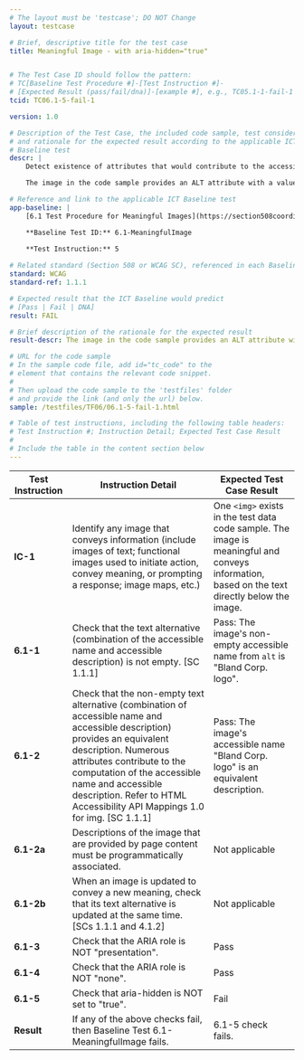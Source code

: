```yaml
---
# The layout must be 'testcase'; DO NOT Change
layout: testcase

# Brief, descriptive title for the test case
title: Meaningful Image - with aria-hidden="true"


# The Test Case ID should follow the pattern: 
# TC[Baseline Test Procedure #]-[Test Instruction #]-
# [Expected Result (pass/fail/dna)]-[example #], e.g., TC05.1-1-fail-1
tcid: TC06.1-5-fail-1

version: 1.0

# Description of the Test Case, the included code sample, test considerations,
# and rationale for the expected result according to the applicable ICT
# Baseline test
descr: | 
    Detect existence of attributes that would contribute to the accessible name and accessible description computation and calculate the text alternative for the image. Then determine whether the text alternative output for the image provides an equivalent description of the image.

    The image in the code sample provides an ALT attribute with a value that provides an equivalent text alternative description of the image. However, the image also includes <code>aria-hidden="true"</code>, which would prompt Assistive Technologies to ignore the image and its text alternative description. A successful test should identify a FAIL against Baseline 6.1 Meaningful Images.

# Reference and link to the applicable ICT Baseline test
app-baseline: | 
    [6.1 Test Procedure for Meaningful Images](https://section508coordinators.github.io/ICTTestingBaseline/06Images.html#61-test-procedure-for-meaningful-images)

    **Baseline Test ID:** 6.1-MeaningfulImage
    
    **Test Instruction:** 5

# Related standard (Section 508 or WCAG SC), referenced in each Baseline procedure/step
standard: WCAG
standard-ref: 1.1.1

# Expected result that the ICT Baseline would predict
# [Pass | Fail | DNA]
result: FAIL

# Brief description of the rationale for the expected result
result-descr: The image in the code sample provides an ALT attribute with a value that provides an equivalent text alternative description of the image. However, the image also includes <code>aria-hidden="true"</code>, which would prompt Assistive Technologies to ignore the image and its text alternative description.

# URL for the code sample
# In the sample code file, add id="tc_code" to the 
# element that contains the relevant code snippet.
#
# Then upload the code sample to the 'testfiles' folder 
# and provide the link (and only the url) below.
sample: /testfiles/TF06/06.1-5-fail-1.html

# Table of test instructions, including the following table headers: 
# Test Instruction #; Instruction Detail; Expected Test Case Result
#
# Include the table in the content section below
---
```

| Test Instruction | Instruction Detail | Expected Test Case Result |
|------------------|--------------------|---------------------------|
| **IC-1** | Identify any image that conveys information (include images of text; functional images used to initiate action, convey meaning, or prompting a response; image maps, etc.) | One `<img>` exists in the test data code sample. The image is meaningful and conveys information, based on the text directly below the image. |
| **6.1-1** | Check that the text alternative (combination of the accessible name and accessible description) is not empty. [SC 1.1.1] | Pass: The image's non-empty accessible name from `alt` is "Bland Corp. logo". | 
| **6.1-2** | Check that the non-empty text alternative (combination of accessible name and accessible description) provides an equivalent description. Numerous attributes contribute to the computation of the accessible name and accessible description. Refer to HTML Accessibility API Mappings 1.0 for img. [SC 1.1.1] | Pass: The image's accessible name "Bland Corp. logo" is an equivalent description. |
| **6.1-2a** | Descriptions of the image that are provided by page content must be programmatically associated. | Not applicable |
| **6.1-2b** | When an image is updated to convey a new meaning, check that its text alternative is updated at the same time. [SCs 1.1.1 and 4.1.2] | Not applicable  |
| **6.1-3** | Check that the ARIA role is NOT "presentation".| Pass |
| **6.1-4** | Check that the ARIA role is NOT "none". | Pass |
| **6.1-5** | Check that aria-hidden is NOT set to "true". | Fail |
| **Result** | If any of the above checks fail, then Baseline Test 6.1-MeaningfulImage fails. | 6.1-5 check fails. |